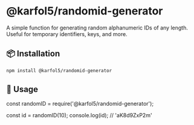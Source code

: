 # @karfol5/randomid-generator

A simple function for generating random alphanumeric IDs of any length. Useful for temporary identifiers, keys, and more.

## 📦 Installation

```bash
npm install @karfol5/randomid-generator
```

## 🔧 Usage

const randomID = require('@karfol5/randomid-generator');

const id = randomID(10);
console.log(id); // 'aK8d9ZxP2m'
